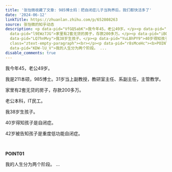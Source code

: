 ```yaml
---
title: '张怡微收藏了文章: 985博士妈：把自闭症儿子当狗养后，我们都快活多了'
date: '2024-06-12'
linkTitle: https://zhuanlan.zhihu.com/p/652808263
source: 张怡微的知乎动态
description: <p data-pid="VfGQ5abK">我今年45，老公49岁。</p><p data-pid="jvtBe_eB">我是211本硕，985博士。31岁当上副教授，教研室主任、系副主任，主管教学。</p><p
  data-pid="l9EWz7JG">家里有2套无贷的房子，存款200多万。</p><p data-pid="iBOKOEtg">老公本科，IT民工。</p><p
  data-pid="LQ7hnMvy">我38岁生孩子。</p><p data-pid="YuLBhPY9">40岁得知孩子是自闭症。</p><p data-pid="7SBra_eK">42岁被告知孩子是重度低功能自闭症。</p><p
  class="ztext-empty-paragraph"><br></p><p data-pid="r8sMceHc"><b>POINT01</b></p><p
  data-pid="KDW-lU_V">我的人生分为两个阶段。 ...
disable_comments: true
---
```

<p data-pid="VfGQ5abK">我今年45，老公49岁。</p><p data-pid="jvtBe_eB">我是211本硕，985博士。31岁当上副教授，教研室主任、系副主任，主管教学。</p><p data-pid="l9EWz7JG">家里有2套无贷的房子，存款200多万。</p><p data-pid="iBOKOEtg">老公本科，IT民工。</p><p data-pid="LQ7hnMvy">我38岁生孩子。</p><p data-pid="YuLBhPY9">40岁得知孩子是自闭症。</p><p data-pid="7SBra_eK">42岁被告知孩子是重度低功能自闭症。</p><p class="ztext-empty-paragraph"><br></p><p data-pid="r8sMceHc"><b>POINT01</b></p><p data-pid="KDW-lU_V">我的人生分为两个阶段。 ...